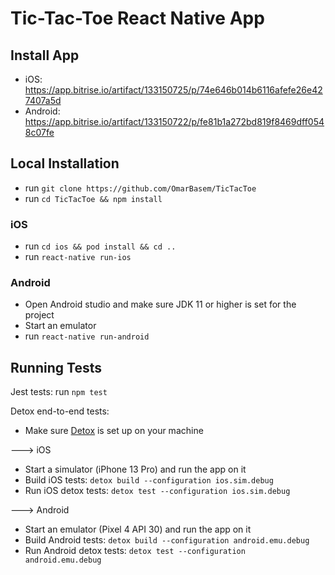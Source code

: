 # Tic-Tac-Toe React Native App

## Install App

* iOS: https://app.bitrise.io/artifact/133150725/p/74e646b014b6116afefe26e427407a5d
* Android: https://app.bitrise.io/artifact/133150722/p/fe81b1a272bd819f8469dff0548c07fe

## Local Installation

* run `git clone https://github.com/OmarBasem/TicTacToe`
* run `cd TicTacToe && npm install`

### iOS
* run `cd ios && pod install && cd ..`
* run `react-native run-ios`


### Android

* Open Android studio and make sure JDK 11 or higher is set for the project
* Start an emulator
* run `react-native run-android`

## Running Tests

Jest tests: run `npm test`


Detox end-to-end tests:

* Make sure <a href="https://wix.github.io/Detox/docs/introduction/getting-started">Detox</a> is set up on your machine

---> iOS

* Start a simulator (iPhone 13 Pro) and run the app on it
* Build iOS tests: `detox build --configuration ios.sim.debug`
* Run iOS detox tests: `detox test --configuration ios.sim.debug`

---> Android

* Start an emulator (Pixel 4 API 30) and run the app on it
* Build Android tests: `detox build --configuration android.emu.debug`
* Run Android detox tests: `detox test --configuration android.emu.debug`
